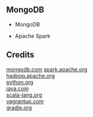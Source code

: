 MongoDB 
-------

- MongoDB

- Apache Spark

Credits
-------
[mongodb.com](https://mongodb.com/)
[spark.apache.org](https://spark.apache.org/)  
[hadoop.apache.org](https://hadoop.apache.org/)  
[python.org](https://python.org/)  
[java.com](https://java.com/)  
[scala-lang.org](https://scala-lang.org/)  
[vagrantup.com](https://vagrantup.com/)  
[gradle.org](https://gradle.org/)
